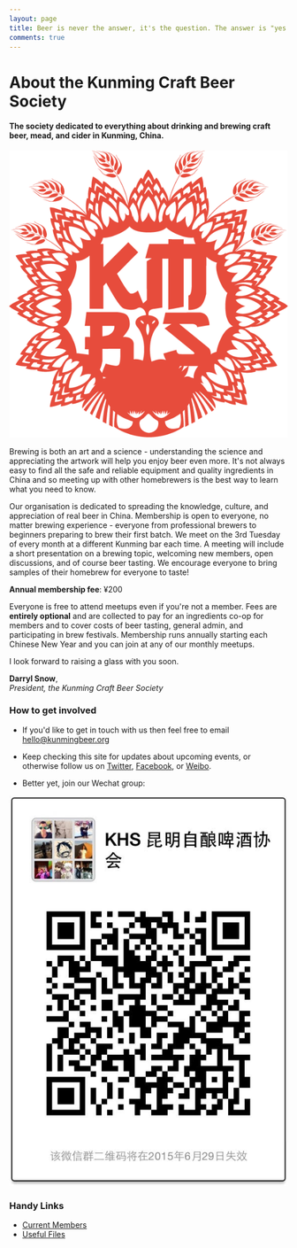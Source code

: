 ```yaml
---
layout: page
title: Beer is never the answer, it's the question. The answer is "yes please".
comments: true
---
```


# About the Kunming Craft Beer Society
#### The society dedicated to everything about drinking and brewing craft beer, mead, and cider in Kunming, China.

![Kunming Craft Beer Society Logo](/assets/images/logo-red.png)

Brewing is both an art and a science - understanding the science and appreciating the artwork will help you enjoy beer even more. It's not always easy to find all the safe and reliable equipment and quality ingredients in China and so meeting up with other homebrewers is the best way to learn what you need to know.

Our organisation is dedicated to spreading the knowledge, culture, and appreciation of real beer in China. Membership is open to everyone, no matter brewing experience - everyone from professional brewers to beginners preparing to brew their first batch. We meet on the 3rd Tuesday of every month at a different Kunming bar each time. A meeting will include a short presentation on a brewing topic, welcoming new members, open discussions, and of course beer tasting. We encourage everyone to bring samples of their homebrew for everyone to taste!

**Annual membership fee**: ¥200

Everyone is free to attend meetups even if you're not a member. Fees are **entirely optional** and are collected to pay for an ingredients co-op for members and to cover costs of beer tasting, general admin, and participating in brew festivals. Membership runs annually starting each Chinese New Year and you can join at any of our monthly meetups.

<div class="message">
	<p>I look forward to raising a glass with you soon.</p>
	<p><strong>Darryl Snow</strong>,<br>
	<em>President, the Kunming Craft Beer Society</em></p>
</div>

### How to get involved

* If you'd like to get in touch with us then feel free to email [hello@kunmingbeer.org](mailto:hello@kunmingbeer.org)

* Keep checking this site for updates about upcoming events, or otherwise follow us on [Twitter](https://twitter.com/kunmingbeer), [Facebook](https://facebook.com/kunmingbeer), or [Weibo](http://www.weibo.com/u/5228263128).

* Better yet, join our Wechat group:

![KHS Wechat Group QR Code](/media/qr-code.jpg)

### Handy Links

* [Current Members](/members.html)
* [Useful Files](/files.html)